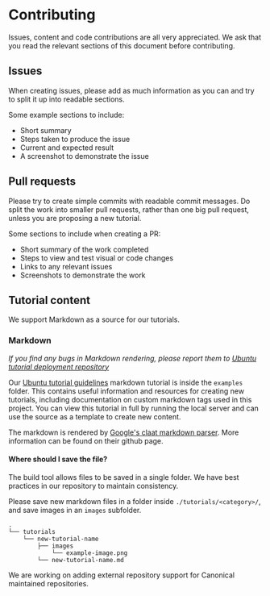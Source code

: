 # Contributing

Issues, content and code contributions are all very appreciated. We ask that you read the relevant sections of this document before contributing.


## Issues

When creating issues, please add as much information as you can and try to split it up into readable sections.

Some example sections to include:
 - Short summary
 - Steps taken to produce the issue
 - Current and expected result
 - A screenshot to demonstrate the issue


## Pull requests

Please try to create simple commits with readable commit messages. Do split the work into smaller pull requests, rather than one big pull request, unless you are proposing a new tutorial.

Some sections to include when creating a PR:
 - Short summary of the work completed
 - Steps to view and test visual or code changes
 - Links to any relevant issues
 - Screenshots to demonstrate the work


## Tutorial content

We support Markdown as a source for our tutorials.

### Markdown

_If you find any bugs in Markdown rendering, please report them to [Ubuntu tutorial deployment repository](https://github.com/ubuntu/tutorial-deployment)_

Our [Ubuntu tutorial guidelines](./examples/guidelines-snap-tutorials.md) markdown tutorial is inside the `examples` folder. This contains useful information and resources for creating new tutorials, including documentation on custom markdown tags used in this project. You can view this tutorial in full by running the local server and can use the source as a template to create new content.

The markdown is rendered by [Google's claat markdown parser](https://github.com/googlecodelabs/tools/tree/master/claat/parser/md). More information can be found on their github page.

#### Where should I save the file?

The build tool allows files to be saved in a single folder. We have best practices in our repository to maintain consistency.

Please save new markdown files in a folder inside `./tutorials/<category>/`, and save images in an `images` subfolder.
```
.
└── tutorials
    └── new-tutorial-name
        ├── images
            └── example-image.png
        └── new-tutorial-name.md
```

We are working on adding external repository support for Canonical maintained repositories.
